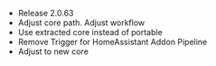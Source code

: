 + Release 2.0.63
+ Adjust core path. Adjust workflow
+ Use extracted core instead of portable
+ Remove Trigger for HomeAssistant Addon Pipeline
+ Adjust to new core